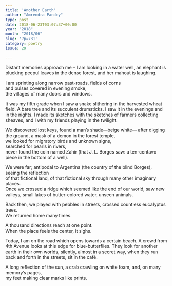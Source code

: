 ```yaml
---
title: 'Another Earth'
author: "Amrendra Pandey"
type: post
date: 2018-06-23T03:07:37+00:00
year: "2018"
month: "2018/06"
slug: '?p=731'
category: poetry
issue: 29

---
```

Distant memories approach me &#8211; I am looking in a water well, an elephant is plucking peepul leaves in the dense forest, and her mahout is laughing. 

I am sprinting along narrow past-roads, fields of corns  
and pulses covered in evening smoke,  
the villages of many doors and windows.

It was my fifth grade when I saw a snake slithering in the harvested wheat field. A bare tree and its succulent drumsticks. I saw it in the evenings and in the nights. I made its sketches with the sketches of farmers collecting sheaves, and I with my friends playing in the twilight.

We discovered lost keys, found a man’s shade—beige white— after digging the ground, a mask of a demon in the forest temple,  
we looked for migratory birds and unknown signs,  
searched for pearls in rivers,  
never found the coin named Zahir (that J. L. Borges saw: a ten-centavo piece in the bottom of a well). 

We were far; antipodal to Argentina (the country of the blind Borges), seeing the reflection  
of that fictional land, of that fictional sky through many other imaginary places.  
Once we crossed a ridge which seemed like the end of our world, saw new valleys, small lakes of butter-colored water, unseen animals.

Back then, we played with pebbles in streets, crossed countless eucalyptus trees.  
We returned home many times.

A thousand directions reach at one point.  
When the place feels the center, it sighs. 

Today, I am on the road which opens towards a certain beach. A crowd from 4th Avenue looks at this edge for blue-butterflies. They look for another earth in their own worlds, silently, almost in a secret way, when they run back and forth in the streets, sit in the café.

A long reflection of the sun, a crab crawling on white foam, and, on many memory’s pages,  
my feet making clear marks like prints.

